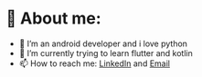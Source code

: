 # 🥋 About me:
- 🤖 I’m an android developer and i love python
- 🔭 I’m currently trying to learn flutter and kotlin
- 📫 How to reach me: [LinkedIn](https://www.linkedin.com/in/danial-iranpour-035654130/) and [Email](mailto:danial.iranpour@gmail.com)
